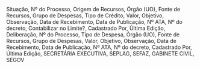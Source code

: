 

Situação, Nº do Processo, Origem de Recursos, Órgão (UO), Fonte de Recursos, Grupo de Despesas,  Tipo de Crédito, Valor, Objetivo, Observação,	Data de Recebimento,	Data de Publicação, Nº ATA, Nº do decreto, Contabilizar no Limite?, Cadastrado Por,	Última Edição,
Deliberação, Nº do Processo, Tipo de Despesa, Órgão (UO), Fonte de Recursos, Grupo de Despesas, Valor, Objetivo, Observação, Data de Recebimento, Data de Publicação, Nº ATA, Nº do decreto, Cadastrado Por, Última Edição,	SECRETÁRIA EXECUTIVA, SEPLAG, SEFAZ, GABINETE CIVIL, SEGOV